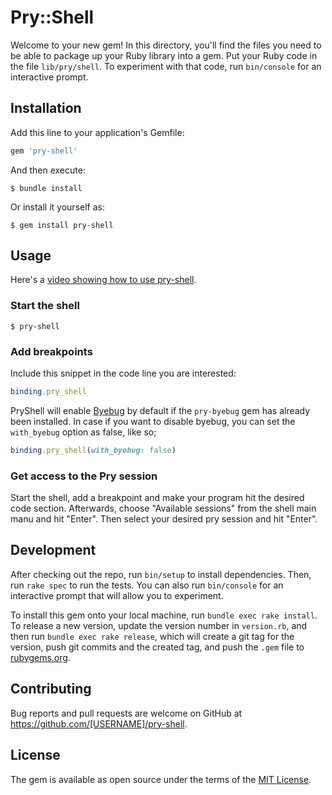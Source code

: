 # Pry::Shell

Welcome to your new gem! In this directory, you'll find the files you need to be able to package up your Ruby library into a gem. Put your Ruby code in the file `lib/pry/shell`. To experiment with that code, run `bin/console` for an interactive prompt.

## Installation

Add this line to your application's Gemfile:

```ruby
gem 'pry-shell'
```

And then execute:

    $ bundle install

Or install it yourself as:

    $ gem install pry-shell

## Usage

Here's a [video showing how to use pry-shell](https://www.youtube.com/watch?v=Lzs_PL_BySo).

### Start the shell

    $ pry-shell

### Add breakpoints

Include this snippet in the code line you are interested:

```ruby
binding.pry_shell
```

PryShell will enable [Byebug](https://github.com/deivid-rodriguez/byebug) by default if the `pry-byebug` gem has already been installed. In case if you want to disable byebug, you can set the `with_byebug` option as false, like so;

```ruby
binding.pry_shell(with_byebug: false)
```

### Get access to the Pry session

Start the shell, add a breakpoint and make your program hit the desired code section. Afterwards, choose "Available sessions" from the shell main manu and hit "Enter". Then select your desired pry session and hit "Enter".

## Development

After checking out the repo, run `bin/setup` to install dependencies. Then, run `rake spec` to run the tests. You can also run `bin/console` for an interactive prompt that will allow you to experiment.

To install this gem onto your local machine, run `bundle exec rake install`. To release a new version, update the version number in `version.rb`, and then run `bundle exec rake release`, which will create a git tag for the version, push git commits and the created tag, and push the `.gem` file to [rubygems.org](https://rubygems.org).

## Contributing

Bug reports and pull requests are welcome on GitHub at https://github.com/[USERNAME]/pry-shell.

## License

The gem is available as open source under the terms of the [MIT License](https://opensource.org/licenses/MIT).
